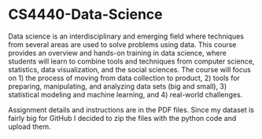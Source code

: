 # CS4440-Data-Science

Data science is an interdisciplinary and emerging field where techniques from several areas are used to solve problems using data. This course provides an overview and hands-on training in data science, where students will learn to combine tools and techniques from computer science, statistics, data visualization, and the social sciences. The course will focus on 1) the process of moving from data collection to product, 2) tools for preparing, manipulating, and analyzing data sets (big and small), 3) statistical modeling and machine learning, and 4) real-world challenges.



Assignment details and instructions are in the PDF files. 
Since my dataset is fairly big for GitHub I decided to zip the files with the python code and upload them.
